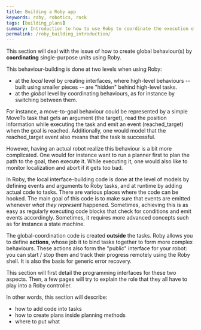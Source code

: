 ```yaml
---
title: Building a Roby app
keywords: roby, robotics, rock
tags: [building_plans]
summary: Introduction to how to use Roby to coordinate the execution of a robot
permalink: /roby_building_introduction/
---
```


This section will deal with the issue of how to create global behaviour(s) by
__coordinating__ single-purpose units using Roby.

This behaviour-building is done at two levels when using Roby:

 * at the _local_ level by creating interfaces, where high-level behaviours --
   built using smaller pieces -- are "hidden" behind high-level tasks.
 * at the _global_ level by coordinating behaviours, as for instance by
   switching between them.

For instance, a move-to-goal behaviour could be represented by a simple MoveTo
task that gets an argument (the target), read the position information while
executing the task and emit an event (reached_target) when the goal is reached.
Additionally, one would model that the reached_target event also means that the
task is successful.

However, having an actual robot realize this behaviour is a bit more
complicated. One would for instance want to run a planner first to plan the path
to the goal, then execute it. While executing it, one would also like to monitor
localization and abort if it gets too bad.

In Roby, the local interface-building code is done at the level of models by
defining events and arguments to Roby tasks, and at runtime by adding actual
code to tasks. There are various places where the code can be hooked. The main
goal of this code is to make sure that events are emitted whenever _what they
represent_ happened. Sometimes, achieving this is as easy as regularly executing
code blocks that check for conditions and emit events accordingly. Sometimes, it
requires more advanced concepts such as for instance a state machine.

The global-coordination code is created __outside__ the tasks. Roby allows you
to define __actions__, whose job it to bind tasks together to form more complex
behaviours. These actions also form the "public" interface for your robot: you
can start / stop them and track their progress remotely using the Roby shell. It
is also the basis for generic error recovery.

This section will first detail the programming interfaces for these two aspects.
Then, a few pages will try to explain the role that they all have to play into a
Roby controller.

In other words, this section will describe:

 * how to add code into tasks
 * how to create plans inside planning methods
 * where to put what


